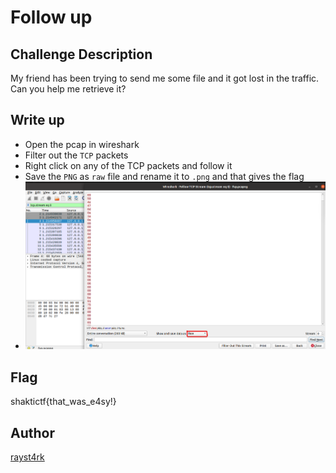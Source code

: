 # Follow up

## Challenge Description 

My friend has been trying to send me some file and it got lost in the traffic. Can you help me retrieve it?
## Write up

- Open the pcap in wireshark
- Filter out the `TCP` packets
- Right click on any of the TCP packets and follow it
- Save the `PNG` as `raw` file and rename it to `.png` and that gives the flag
- ![](fup.png)

## Flag 

shaktictf{that_was_e4sy!}

## Author 
[rayst4rk](https://twitter.com/rayst4rk)
